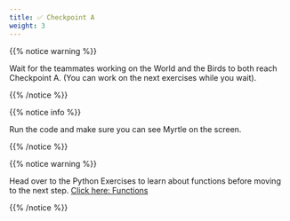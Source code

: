 ```yaml
---
title: ✅ Checkpoint A
weight: 3
---
```


{{% notice warning %}}

Wait for the teammates working on the World and the Birds to both reach Checkpoint A. (You can work on the next exercises while you wait).

{{% /notice %}}

{{% notice info %}}

Run the code and make sure you can see Myrtle on the screen.

{{% /notice %}}

{{% notice warning %}}

Head over to the Python Exercises to learn about functions before moving to the next step. [Click here: Functions](../../exercises/functions)

{{% /notice %}}
